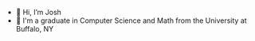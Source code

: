 - 👋 Hi, I’m Josh
- 🌱 I'm a graduate in Computer Science and Math from the University at Buffalo, NY

<!---
jadonner/jadonner is a ✨ special ✨ repository because its `README.md` (this file) appears on your GitHub profile.
You can click the Preview link to take a look at your changes.
--->
